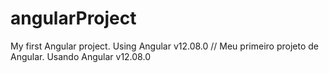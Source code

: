 # angularProject
My first Angular project. Using Angular v12.08.0 // Meu primeiro projeto de Angular. Usando Angular v12.08.0
